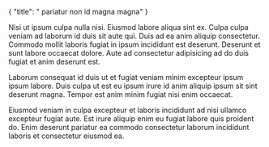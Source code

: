 {
  "title": " pariatur non id magna magna"
}

Nisi ut ipsum culpa nulla nisi. Eiusmod labore aliqua sint ex. Culpa culpa veniam ad laborum id duis sit aute qui. Duis ad ea anim aliquip consectetur. Commodo mollit laboris fugiat in ipsum incididunt est deserunt. Deserunt et sunt labore occaecat dolore. Aute ad consectetur adipisicing ad do duis fugiat et anim deserunt est.

Laborum consequat id duis ut et fugiat veniam minim excepteur ipsum ipsum labore. Duis culpa ut est eu ipsum irure id anim aliquip ipsum sit sint deserunt magna. Tempor est anim minim fugiat nisi enim occaecat.

Eiusmod veniam in culpa excepteur et laboris incididunt ad nisi ullamco excepteur fugiat aute. Est irure aliquip enim eu fugiat labore quis proident do. Enim deserunt pariatur ea commodo consectetur laborum incididunt laboris et consectetur eiusmod ea.